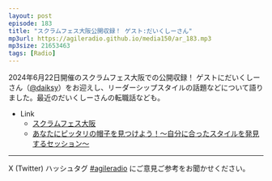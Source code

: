 ```yaml
---
layout: post
episode: 183
title: "スクラムフェス大阪公開収録！ ゲスト:だいくしーさん"
mp3url: https://agileradio.github.io/media150/ar_183.mp3
mp3size: 21653463
tags: [Radio]
---
```


2024年6月22日開催のスクラムフェス大阪での公開収録！ ゲストにだいくしーさん（[@daiksy](https://twitter.com/daiksy/)）をお迎えし、リーダーシップスタイルの話題などについて語りました。最近のだいくしーさんの転職話なども。

- Link
  - [スクラムフェス大阪](https://www.scrumosaka.org/)
  - [あなたにピッタリの帽子を見つけよう！〜自分に合ったスタイルを発見するセッション〜](https://confengine.com/conferences/scrum-fest-osaka-2024/proposal/20220)

---

X (Twitter) ハッシュタグ [#agileradio](https://twitter.com/intent/tweet?hashtags=agileradio) にご意見ご参考をお聞かせください。

